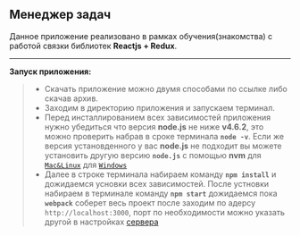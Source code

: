 ## Менеджер задач
Данное приложение реализовано в рамках обучения(знакомства) с работой связки библиотек **Reactjs + Redux**.

-------

 **Запуск приложения:**
>  - Скачать приложение можно двумя способами по ссылке либо скачав архив.
>  - Заходим в директорию приложения и запускаем терминал.
>  - Перед инсталлированием всех зависимостей приложения нужно убедиться что версия **node.js** не ниже **v4.6.2**, это можно проверить набрав в сроке терминала **`node -v`**.
>   Если же версия установденного у вас **node.js** не подходит вы можете установить другую версию **`node.js`** с помощью **nvm** для  [`Mac&Linux`](https://www.digitalocean.com/community/tutorials/node-js-ubuntu-14-04-ru) для [`Windows`](https://www.canonium.com/articles/managing-node-versions-with-windows-nvm)
>  - Далее в строке терминала набираем команду **`npm install`** и дожидаемся усновки всех зависимостей.
>  После устновки набираем в терминале команду **`npm start`** дожидаемся пока **`webpack`** соберет весь проект после заходим по адерсу `http://localhost:3000`, порт по необходимости можно указать другой в настройках [сервера](https://github.com/artsinsider/Task-manager/blob/master/server.js)
